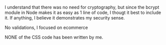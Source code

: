 I understand that there was no need for cryptography, but since the bcrypt module in Node makes it as easy as 1 line of code, I thougt it best to include it. If anything, I believe it demonstrates my security sense.

No validations, I focused on ecommerce

NONE of the CSS code has been written by me.
